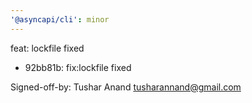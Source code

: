 ```yaml
---
'@asyncapi/cli': minor
---
```


feat: lockfile fixed

- 92bb81b: fix:lockfile fixed

Signed-off-by: Tushar Anand <tusharannand@gmail.com>



